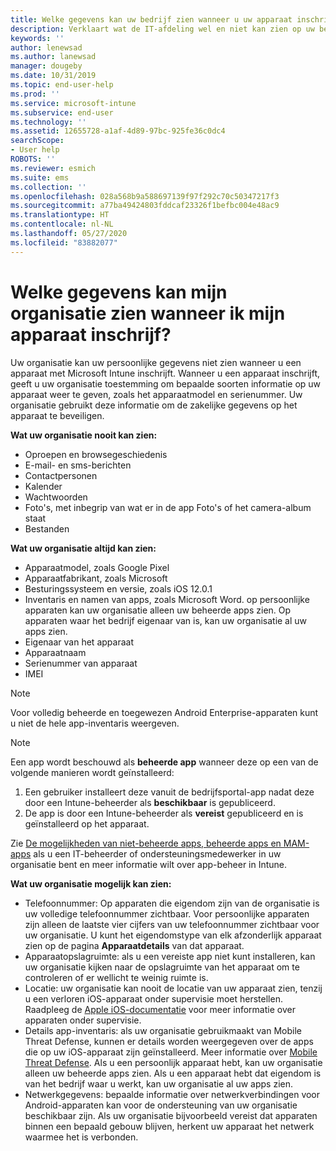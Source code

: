 ```yaml
---
title: Welke gegevens kan uw bedrijf zien wanneer u uw apparaat inschrijft?
description: Verklaart wat de IT-afdeling wel en niet kan zien op uw beheerde apparaat.
keywords: ''
author: lenewsad
ms.author: lanewsad
manager: dougeby
ms.date: 10/31/2019
ms.topic: end-user-help
ms.prod: ''
ms.service: microsoft-intune
ms.subservice: end-user
ms.technology: ''
ms.assetid: 12655728-a1af-4d89-97bc-925fe36c0dc4
searchScope:
- User help
ROBOTS: ''
ms.reviewer: esmich
ms.suite: ems
ms.collection: ''
ms.openlocfilehash: 028a568b9a588697139f97f292c70c50347217f3
ms.sourcegitcommit: a77ba49424803fddcaf23326f1befbc004e48ac9
ms.translationtype: HT
ms.contentlocale: nl-NL
ms.lasthandoff: 05/27/2020
ms.locfileid: "83882077"
---
```

# <a name="what-information-can-my-organization-see-when-i-enroll-my-device"></a>Welke gegevens kan mijn organisatie zien wanneer ik mijn apparaat inschrijf?

Uw organisatie kan uw persoonlijke gegevens niet zien wanneer u een apparaat met Microsoft Intune inschrijft. Wanneer u een apparaat inschrijft, geeft u uw organisatie toestemming om bepaalde soorten informatie op uw apparaat weer te geven, zoals het apparaatmodel en serienummer. Uw organisatie gebruikt deze informatie om de zakelijke gegevens op het apparaat te beveiligen.

**Wat uw organisatie nooit kan zien:**

- Oproepen en browsegeschiedenis
- E-mail- en sms-berichten
- Contactpersonen
- Kalender
- Wachtwoorden
- Foto's, met inbegrip van wat er in de app Foto's of het camera-album staat
- Bestanden

**Wat uw organisatie altijd kan zien:**

- Apparaatmodel, zoals Google Pixel
- Apparaatfabrikant, zoals Microsoft
- Besturingssysteem en versie, zoals iOS 12.0.1
- Inventaris en namen van apps, zoals Microsoft Word. op persoonlijke apparaten kan uw organisatie alleen uw beheerde apps zien. Op apparaten waar het bedrijf eigenaar van is, kan uw organisatie al uw apps zien.
- Eigenaar van het apparaat
- Apparaatnaam
- Serienummer van apparaat
- IMEI

 > [!NOTE]
 > Voor volledig beheerde en toegewezen Android Enterprise-apparaten kunt u niet de hele app-inventaris weergeven.
 
 > [!NOTE]
 > Een app wordt beschouwd als **beheerde app** wanneer deze op een van de volgende manieren wordt geïnstalleerd:
 > 1. Een gebruiker installeert deze vanuit de bedrijfsportal-app nadat deze door een Intune-beheerder als **beschikbaar** is gepubliceerd.
 > 2. De app is door een Intune-beheerder als **vereist** gepubliceerd en is geïnstalleerd op het apparaat. 
 >
 > Zie [De mogelijkheden van niet-beheerde apps, beheerde apps en MAM-apps](https://techcommunity.microsoft.com/t5/enterprise-mobility-security/understanding-the-capabilities-of-unmanaged-apps-managed-apps/ba-p/249164) als u een IT-beheerder of ondersteuningsmedewerker in uw organisatie bent en meer informatie wilt over app-beheer in Intune.
    
**Wat uw organisatie mogelijk kan zien:**

- Telefoonnummer: Op apparaten die eigendom zijn van de organisatie is uw volledige telefoonnummer zichtbaar. Voor persoonlijke apparaten zijn alleen de laatste vier cijfers van uw telefoonnummer zichtbaar voor uw organisatie. U kunt het eigendomstype van elk afzonderlijk apparaat zien op de pagina **Apparaatdetails** van dat apparaat.
- Apparaatopslagruimte: als u een vereiste app niet kunt installeren, kan uw organisatie kijken naar de opslagruimte van het apparaat om te controleren of er wellicht te weinig ruimte is.  
- Locatie: uw organisatie kan nooit de locatie van uw apparaat zien, tenzij u een verloren iOS-apparaat onder supervisie moet herstellen. Raadpleeg de [Apple iOS-documentatie](https://go.microsoft.com/fwlink/?linkid=853816) voor meer informatie over apparaten onder supervisie.  
- Details app-inventaris: als uw organisatie gebruikmaakt van Mobile Threat Defense, kunnen er details worden weergegeven over de apps die op uw iOS-apparaat zijn geïnstalleerd. Meer informatie over [Mobile Threat Defense](set-up-mobile-threat-defense.md). Als u een persoonlijk apparaat hebt, kan uw organisatie alleen uw beheerde apps zien. Als u een apparaat hebt dat eigendom is van het bedrijf waar u werkt, kan uw organisatie al uw apps zien.
- Netwerkgegevens: bepaalde informatie over netwerkverbindingen voor Android-apparaten kan voor de ondersteuning van uw organisatie beschikbaar zijn. Als uw organisatie bijvoorbeeld vereist dat apparaten binnen een bepaald gebouw blijven, herkent uw apparaat het netwerk waarmee het is verbonden. 
